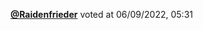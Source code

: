  <a href=https://github.com/Raidenfrieder><strong>@Raidenfrieder</strong></a>  voted  at 06/09/2022, 05:31 
